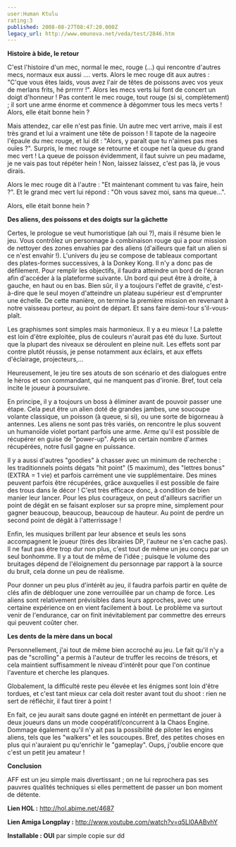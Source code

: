 ```yaml
---
user:Human Ktulu
rating:3
published: 2008-08-27T08:47:20.000Z
legacy_url: http://www.emunova.net/veda/test/2846.htm
---
```

**Histoire à bide, le retour**  

  

C'est l'histoire d'un mec, normal le mec, rouge (...) qui rencontre d'autres mecs, normaux eux aussi .... verts. Alors le mec rouge dit aux autres : "C'que vous êtes laids, vous avez l'air de têtes de poissons avec vos yeux de merlans frits, hé prrrrrr !". Alors les mecs verts lui font de concert un doigt d'honneur ! Pas content le mec rouge, tout rouge (si si, complètement) ; il sort une arme énorme et commence à dégommer tous les mecs verts ! Alors, elle était bonne hein ?  

  

Mais attendez, car elle n'est pas finie. Un autre mec vert arrive, mais il est très grand et lui a vraiment une tête de poisson ! Il tapote de la nageoire l'épaule du mec rouge, et lui dit : "Alors, y paraît que tu n'aimes pas mes ouïes ?". Surpris, le mec rouge se retourne et coupe net la queue du grand mec vert ! La queue de poisson évidemment, il faut suivre un peu madame, je ne vais pas tout répéter hein ! Non, laissez laissez, c'est pas là, je vous dirais.  

  

Alors le mec rouge dit à l'autre : "Et maintenant comment tu vas faire, hein ?". Et le grand mec vert lui répond : "Oh vous savez moi, sans ma queue...".  

  

Alors, elle était bonne hein ?  

  

  

**Des aliens, des poissons et des doigts sur la gâchette**  

  

Certes, le prologue se veut humoristique (ah oui ?), mais il résume bien le jeu. Vous contrôlez un personnage à combinaison rouge qui a pour mission de nettoyer des zones envahies par des aliens (d'ailleurs que fait un alien si ce n'est envahir !). L'univers du jeu se compose de tableaux comportant des plates-formes successives, à la Donkey Kong. Il n'y a donc pas de défilement. Pour remplir les objectifs, il faudra atteindre un bord de l'écran afin d'accéder à la plateforme suivante. Un bord qui peut être à droite, à gauche, en haut ou en bas. Bien sûr, il y a toujours l'effet de gravité, c'est-à-dire que le seul moyen d'atteindre un plateau supérieur est d'emprunter une échelle. De cette manière, on termine la première mission en revenant à notre vaisseau porteur, au point de départ. Et sans faire demi-tour s'il-vous-plaît.  

  

Les graphismes sont simples mais harmonieux. Il y a eu mieux ! La palette est loin d'être exploitée, plus de couleurs n'aurait pas été du luxe. Surtout que la plupart des niveaux se déroulent en pleine nuit. Les effets sont par contre plutôt réussis, je pense notamment aux éclairs, et aux effets d'éclairage, projecteurs,...  

Heureusement, le jeu tire ses atouts de son scénario et des dialogues entre le héros et son commandant, qui ne manquent pas d'ironie. Bref, tout cela incite le joueur à poursuivre.  

  

En principe, il y a toujours un boss à éliminer avant de pouvoir passer une étape. Cela peut être un alien doté de grandes jambes, une soucoupe volante classique, un poisson (à queue, si si), ou une sorte de bigorneau à antennes. Les aliens ne sont pas très variés, on rencontre le plus souvent un humanoïde violet portant parfois une arme. Arme qu'il est possible de récupérer en guise de "power-up". Après un certain nombre d'armes récupérées, notre fusil gagne en puissance.  

  

Il y a aussi d'autres "goodies" à chasser avec un minimum de recherche : les traditionnels points dégats "hit point" (5 maximum), des "lettres bonus" (EXTRA = 1 vie) et parfois carrément une vie supplémentaire. Des mines peuvent parfois être récupérées, grâce auxquelles il est possible de faire des trous dans le décor ! C'est très efficace donc, à condition de bien manier leur lancer. Pour les plus courageux, on peut d'ailleurs sacrifier un point de dégât en se faisant exploser sur sa propre mine, simplement pour gagner beaucoup, beaucoup, beaucoup de hauteur. Au point de perdre un second point de dégât à l'atterrissage !  

  

Enfin, les musiques brillent par leur absence et seuls les sons accompagnent le joueur (tirés des librairies DP, l'auteur ne s'en cache pas). Il ne faut pas être trop dur non plus, c'est tout de même un jeu conçu par un seul bonhomme. Il y a tout de même de l'idée ; puisque le volume des bruitages dépend de l'éloignement du personnage par rapport à la source du bruit, cela donne un peu de réalisme.  

  

Pour donner un peu plus d'intérêt au jeu, il faudra parfois partir en quête de clés afin de débloquer une zone verrouillée par un champ de force. Les aliens sont relativement prévisibles dans leurs approches, avec une certaine expérience on en vient facilement à bout. Le problème va surtout venir de l'endurance, car on finit inévitablement par commettre des erreurs qui peuvent coûter cher.  

  

  

**Les dents de la mère dans un bocal**  

  

Personnellement, j'ai tout de même bien accroché au jeu. Le fait qu'il n'y a pas de "scrolling" a permis à l'auteur de truffer les recoins de trésors, et cela maintient suffisamment le niveau d'intérêt pour que l'on continue l'aventure et cherche les planques.  

Globalement, la difficulté reste peu élevée et les énigmes sont loin d'être tordues, et c'est tant mieux car cela doit rester avant tout du shoot : rien ne sert de réfléchir, il faut tirer à point !  

  

En fait, ce jeu aurait sans doute gagné en intérêt en permettant de jouer à deux joueurs dans un mode coopératif/concurrent à la Chaos Engine. Dommage également qu'il n'y ait pas la possibilité de piloter les engins aliens, tels que les "walkers" et les soucoupes. Bref, des petites choses en plus qui n'auraient pu qu'enrichir le "gameplay". Oups, j'oublie encore que c'est un petit jeu amateur !  

  

  

**Conclusion**  

  

AFF est un jeu simple mais divertissant ; on ne lui reprochera pas ses pauvres qualités techniques si elles permettent de passer un bon moment de détente.  

  

  

**Lien HOL :** http://hol.abime.net/4687  

  

**Lien Amiga Longplay :** http://www.youtube.com/watch?v=q5Ll0AABvhY  

  

**Installable : OUI** par simple copie sur dd
